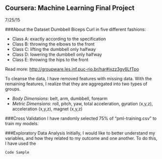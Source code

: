 ## Coursera: Machine Learning Final Project
7/25/15

###About the Dataset
Dumbbell Biceps Curl in five different fashions:
- Class A: exactly according to the specification 
- Class B: throwing the elbows to the front 
- Class C: lifting the dumbbell only halfway
- Class D: lowering the dumbbell only halfway
- Class E: throwing the hips to the front

Read more: http://groupware.les.inf.puc-rio.br/har#ixzz3gv6LfTpo

To cleanse the data, I have removed features with missing data. With the remaining features, I realize that they are aggregated into two types of groups. 
- *Body Dimensions*: belt, arm, dumbbell, forearm
- *Metric Dimensions*: roll, pitch, yaw, total acceleration, gyration (x,y,z), acceleration (x,y,z), magnet (x,y,z)

###Cross Validation
I have randomly selected 75% of “pml-training.csv” to train my models. 



###Exploratory Data Analysis
Initially, I would like to better understand my variables, and how they related to my outcome and one another. To do this, I have used the 


```
Code Sample
```





